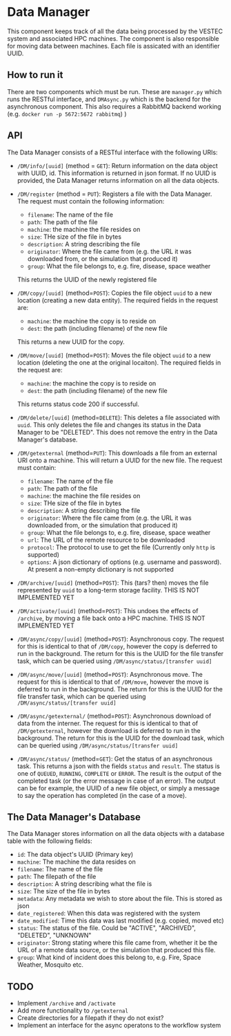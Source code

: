 # Data Manager

This component keeps track of all the data being processed by the VESTEC system and associated HPC machines. The component is also responsible for moving data between machines. Each file is assicated with an identifier UUID. 

## How to run it

There are two components which must be run. These are `manager.py` which runs the RESTful interface, and `DMAsync.py` which is the backend for the asynchronous component. This also requires a RabbitMQ backend working (e.g. `docker run -p 5672:5672 rabbitmq`)
)


## API

The Data Manager consists of a RESTful interface with the following URIs:

- `/DM/info/[uuid]` (method = `GET`):
  Return information on the data object with UUID, id. This information is returned in json format. If no UUID is provided, the Data Manager returns information on all the data objects.

- `/DM/register` (method = `PUT`):
  Registers a file with the Data Manager. The request must contain the following information:
  - `filename`: The name of the file
  - `path`: The path of the file
  -  `machine`: the machine the file resides on
  -  `size`: THe size of the file in bytes
  -  `description`: A string describing the file
  -  `originator`: Where the file came from (e.g. the URL it was downloaded from, or the simulation that produced it)
  -  `group`: What the file belongs to, e.g. fire, disease, space weather
  
  This returns the UUID of the newly registered file

- `/DM/copy/[uuid]` (method=`POST`):
  Copies the file object `uuid` to a new location (creating a new data entity). The required fields in the request are:
  - `machine`: the machine the copy is to reside on
  - `dest`: the path (including filename) of the new file
  
  This returns a new UUID for the copy.

- `/DM/move/[uuid]` (method=`POST`):
  Moves the file object `uuid` to a new location (deleting the one at the original locaiton). The required fields in the request are:
  - `machine`: the machine the copy is to reside on
  - `dest`: the path (including filename) of the new file
  
  This returns status code 200 if successful.

- `/DM/delete/[uuid]` (method=`DELETE`):
  This deletes a file associated with `uuid`. This only deletes the file and changes its status in the Data Manager to be "DELETED". This does not remove the entry in the Data Manager's database.

- `/DM/getexternal` (method=`PUT`):
  This downloads a file from an external URI onto a machine. This will return a UUID for the new file. The request must contain:
  - `filename`: The name of the file
  - `path`: The path of the file
  - `machine`: the machine the file resides on
  - `size`: THe size of the file in bytes
  - `description`: A string describing the file
  - `originator`: Where the file came from (e.g. the URL it was downloaded from, or the simulation that produced it)
  - `group`: What the file belongs to, e.g. fire, disease, space weather
  - `url`: The URL of the remote resource to be downloaded
  - `protocol`: The protocol to use to get the file (Currently only `http` is supported)
  - `options`: A json dictionary of options (e.g. username and password). At present a non-empty dictionary is not supported

- `/DM/archive/[uuid]` (method=`POST`):
  This (tars? then) moves the file represented by `uuid` to a long-term storage facility. THIS IS NOT IMPLEMENTED YET

- `/DM/activate/[uuid]` (method=`POST`):
  This undoes the effects of `/archive`, by moving a file back onto a HPC machine. THIS IS NOT IMPLEMENTED YET

- `/DM/async/copy/[uuid]` (method=`POST`):
  Asynchronous copy. The request for this is identical to that of `/DM/copy`, however the copy is deferred to run in the background. The return for this is the UUID for the file transfer task, which can be queried using `/DM/async/status/[transfer uuid]`

- `/DM/async/move/[uuid]` (method=`POST`):
  Asynchronous move. The request for this is identical to that of `/DM/move`, however the move is deferred to run in the background. The return for this is the UUID for the file transfer task, which can be queried using `/DM/async/status/[transfer uuid]`

- `/DM/async/getexternal/` (method=`POST`):
  Asynchronous download of data from the interner. The request for this is identical to that of `/DM/getexternal`, however the download is deferred to run in the background. The return for this is the UUID for the download task, which can be queried using `/DM/async/status/[transfer uuid]`

- `/DM/async/status/` (method=`GET`):
  Get the status of an asynchronous task. This returns a json with the fields `status` and `result`. The status is one of `QUEUED`, `RUNNING`, `COMPLETE` or `ERROR`. The result is the output of the completed task (or the error message in case of an error). The output can be for example, the UUID of a new file object, or simply a message to say the operation has completed (in the case of a move).

## The Data Manager's Database
The Data Manager stores information on all the data objects with a database table with the following fields:

- `id`: The data object's UUID (Primary key)
- `machine`: The machine the data resides on
- `filename`: The name of the file
- `path`: The filepath of the file
- `description`: A string describing what the file is
- `size`: The size of the file in bytes
- `metadata`: Any metadata we wish to store about the file. This is stored as json
- `date_registered`: When this data was registered with the system
- `date_modified`: Time this data was last modified (e.g. copied, moved etc)
- `status`: The status of the file. Could be "ACTIVE", "ARCHIVED", "DELETED", "UNKNOWN"
- `originator`: Strong stating where this file came from, whether it be the URL of a remote data source, or the simulation that produced this file.
- `group`: What kind of incident does this belong to, e.g. Fire, Space Weather, Mosquito etc.

## TODO

- Implement `/archive` and `/activate`
- Add more functionality to `/getexternal`
- Create directories for a filepath if they do not exist?
- Implement an interface for the async operatons to the workflow system
